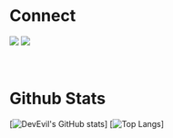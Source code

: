 </br>
</br>
</br>

# Connect

<a href="https://instagram.com/matary100"><img src="https://img.shields.io/badge/Instagram-E4405F?style=for-the-badge&logo=instagram&logoColor=white" data-canonical-src="https://img.shields.io/badge/Instagram-E4405F?style=for-the-badge&logo=instagram&logoColor=black" style="max-width: 100%;"></a>
<a href="https://twitter.com/CommunityMatary"><img src="https://img.shields.io/badge/Twitter-1DA1F2?style=for-the-badge&logo=twitter&logoColor=white" data-canonical-src="https://img.shields.io/badge/Twitter-1DA1F2?style=for-the-badge&logo=twitter&logoColor=white" style="max-width: 100%;"></a>
</br>
</br>
</br>




# Github Stats

[![DevEvil's GitHub stats](https://github-readme-stats.vercel.app/api?username=Matary1&theme=midnight-yellow&show_icons=true)]
[![Top Langs](https://github-readme-stats.vercel.app/api/top-langs/?username=Matary1&theme=midnight-yellow&layout=compact)]

                                                  







                                                  






